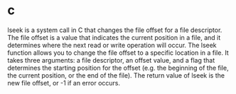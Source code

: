 # c
lseek is a system call in C that changes the file offset for a file descriptor. 
The file offset is a value that indicates the current position in a file, and it determines where the next read or write operation will occur. 
The lseek function allows you to change the file offset to a specific location in a file. It takes three arguments: 
a file descriptor, an offset value, and a flag that determines the starting position for the offset 
(e.g. the beginning of the file, the current position, or the end of the file). 
The return value of lseek is the new file offset, or -1 if an error occurs.
